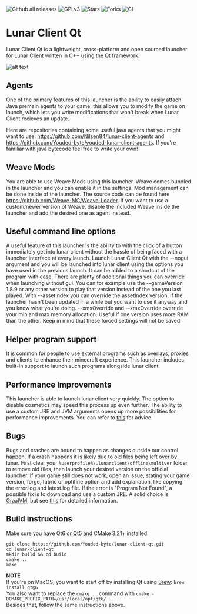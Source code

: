 ![Github all releases](https://img.shields.io/github/downloads/Nilsen84/lunar-client-qt/total)
![GPLv3](https://img.shields.io/github/license/Nilsen84/lunar-client-qt)
![Stars](https://img.shields.io/github/stars/Nilsen84/lunar-client-qt)
![Forks](https://img.shields.io/github/forks/Nilsen84/lunar-client-qt)
![CI](https://img.shields.io/github/workflow/status/Nilsen84/lunar-client-qt/Build%20and%20Release)

# Lunar Client Qt
Lunar Client Qt is a lightweight, cross-platform and open sourced launcher for Lunar Client written in C++ using the Qt framework.  
  
![alt text](https://i.imgur.com/FTnzJvi.png)

## Agents
One of the primary features of this launcher is the ability to easily attach Java premain agents to your game, 
this allows you to modify the game on launch, which lets you write modifications that won't break when Lunar Client recieves an update. 
  
Here are repositories containing some useful java agents that you might want to use: https://github.com/Nilsen84/lunar-client-agents 
and https://github.com/Youded-byte/youded-lunar-client-agents.
If you're familiar with java bytecode feel free to write your own!

## Weave Mods
You are able to use Weave Mods using this launcher. Weave comes bundled in the launcher and you can enable it in the settings. Mod management can
be done inside of the launcher. The source code can be found here https://github.com/Weave-MC/Weave-Loader. If you want to use a custom/newer
version of Weave, disable the included Weave inside the launcher and add the desired one as agent instead.

## Useful command line options
A useful feature of this launcher is the ability to with the click of a button immediately get into lunar client without the hassle of being faced 
with a launcher interface at every launch. Launch Lunar Client Qt with the --nogui argument and you will be launched into lunar client using the 
options you have used in the previous launch. It can be added to a shortcut of the program with ease.
There are plenty of additional things you can override when launching without gui. You can for example use the --gameVersion 1.8.9 or any other
version to play that version instead of the one you last played. With --assetIndex you can override the assetIndex version, if the launcher hasn't
been updated in a while but you want to use it anyway and you know what you're doing. --xmsOverride and --xmxOverride override your min and max
memory allocation. Useful if one version uses more RAM than the other. Keep in mind that these forced settings will not be saved.

## Helper program support
It is common for people to use external programs such as overlays, proxies and clients to enhance their minecraft experience. This launcher includes built-in support to launch such programs alongside lunar client.

## Performance Improvements
This launcher is able to launch lunar client very quickly. The option to disable cosmetics may speed this process up even further. The ability to use
a custom JRE and JVM arguments opens up more possibilities for performance improvements. You can refer to [this](https://github.com/Youded-byte/Java-Optimisations-MC/blob/main/README.md) for advice.


## Bugs
Bugs and crashes are bound to happen as changes outside our control happen. If a crash happens it is likely due to old files being left over by lunar.
First clear your `%userprofile%\.lunarclient\offline\multiver` folder to remove old files, then launch your desired version on the official launcher.
If your game still does not work, open an issue, stating your game version, forge, fabric or optifine option and add explanation, like copying the error.log and latest.log file.
If the error is "Program Not Found", a possible fix is to download and use a custom JRE. A solid choice is [GraalVM](https://github.com/graalvm/graalvm-ce-builds/releases/tag/vm-22.0.0.2), but see
[this](https://github.com/Youded-byte/Java-Optimisations-MC/blob/main/README.md) for detailed information.

## Build instructions
Make sure you have Qt6 or Qt5 and CMake 3.21+ installed.
```
git clone https://github.com/Youded-byte/lunar-client-qt.git
cd lunar-client-qt
mkdir build && cd build
cmake ..
make
```

**NOTE**  
If you're on MacOS, you want to start off by installing Qt using [Brew](https://brew.sh/): ```brew install qt@6```  
You also want to replace the `cmake ..` command with `cmake -DCMAKE_PREFIX_PATH=/usr/local/opt/qt6/ ..`  
Besides that, follow the same instructions above.

